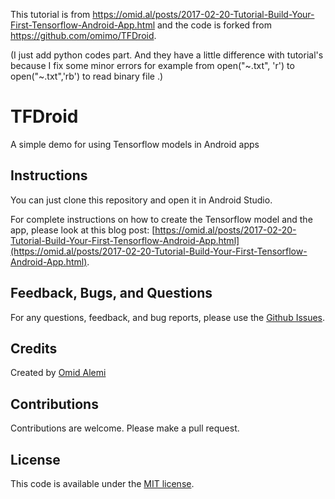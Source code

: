 This tutorial is from https://omid.al/posts/2017-02-20-Tutorial-Build-Your-First-Tensorflow-Android-App.html 
and the code is forked from https://github.com/omimo/TFDroid.
      
(I just add python codes part. And they have a little difference with tutorial's because I fix some minor errors 
for example from open("~.txt", 'r') to open("~.txt",'rb') to read binary file .)


# TFDroid
A simple demo for using Tensorflow models in Android apps

## Instructions
You can just clone this repository and open it in Android Studio.

For complete instructions on how to create the Tensorflow model and the app, please look at this blog post: [https://omid.al/posts/2017-02-20-Tutorial-Build-Your-First-Tensorflow-Android-App.html](https://omid.al/posts/2017-02-20-Tutorial-Build-Your-First-Tensorflow-Android-App.html).

## Feedback, Bugs, and Questions
For any questions, feedback, and bug reports, please use the [Github Issues](https://github.com/omimo/TFDroid/issues).

## Credits
Created by [Omid Alemi](https://omid.al/projects/)

## Contributions
Contributions are welcome. Please make a pull request.

## License
This code is available under the [MIT license](http://opensource.org/licenses/MIT).
